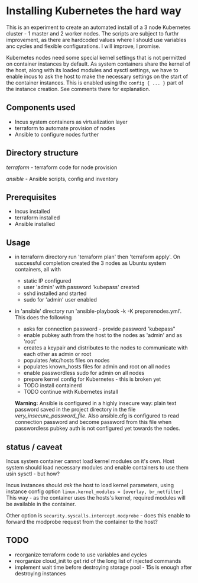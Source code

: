 # Installing Kubernetes the hard way
This is an experiment to create an automated install of a 3 node Kubernetes cluster - 1 master and 2 worker nodes.
The scripts are subject to furthr improvement, as there are hardcoded values where I should use variables anc cycles and flexible configurations. I will improve, I promise.

Kubernetes nodes need some special kernel settings that is not permitted on container instances by default. As system containers share the kernel of the host, along with its loaded modules and sysctl settings, we have to enable incus to ask the host to make the necessary settings on the start of the container instances. This is enabled using the `config { ... }` part of the instance creation. See comments there for explanation.

## Components used

* Incus system containers as virtualization layer
* terraform to automate provision of nodes
* Ansible to configure nodes further

## Directory structure

*terraform* - terraform code for node provision

*ansible* - Ansible scripts, config and inventory

## Prerequisites

* Incus installed
* terraform installed
* Ansible installed

## Usage

* in terraform directory run 'terraform plan' then 'terraform apply'. On successful completion created the 3 nodes as Ubuntu system containers, all with
  *  static IP configured
  *  user 'admin' with password 'kubepass' created
  *  sshd installed and started
  *  sudo for 'admin' user enabled
 
* in 'ansible' directory run 'ansible-playbook -k -K preparenodes.yml'. This does the following
   * asks for connection password - provide password 'kubepass"
   * enable pubkey auth from the host to the nodes as 'admin' and as 'root'
   * creates a keypair and distributes to the nodes to communicate with each other as admin or root
   * populates /etc/hosts files on nodes
   * populates known_hosts files for admin and root on all nodes
   * enable passwordless sudo for admin on all nodes
   * prepare kernel config for Kubernetes - this is broken yet
   * TODO install containerd
   * TODO continue with Kubernetes install

   **Warning:** Ansible is configured in a highly insecure way: plain text password saved in the project directory in the file *very_insecure_password_file*. Also ansible.cfg is configured to read connection password and become password from this file when passwordless pubkey auth is not configured yet towards the nodes.

 ## status /  caveat

Incus system container cannot load kernel modules on it's own. Host system should load necessary modules and enable containers to use them usin sysctl - but how?
 
Incus instances should *ask* the host to load kernel parameters, using instance config option `linux.kernel_modules = [overlay, br_netfilter]` This way - as the container uses the hosts's kernel, required modules will be available in the container.

Other option is `security.syscalls.intercept.modprobe` - does this enable to forward the modprobe request from the container to the host?

## TODO

* reorganize terraform code to use variables and cycles
* reorganize cloud_init to get rid of the long list of injected commands
* implement wait time before destroying storage pool - 15s is enough after destroying instances